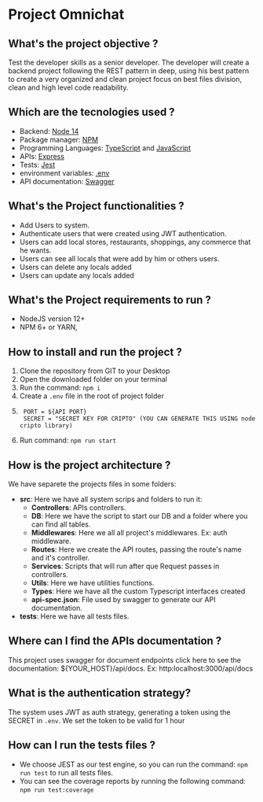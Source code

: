 # Project Omnichat

## What's the project objective ?

Test the developer skills as a senior developer. The developer will create a backend project following the REST pattern in deep, using his best pattern to create a very organized and clean project focus on best files division, clean and high level code readability.

## Which are the tecnologies used ?

* Backend: [Node 14](https://nodejs.org/en/)
* Package manager: [NPM](https://www.npmjs.com/)
* Programming Languages: [TypeScript](https://www.typescriptlang.org/) and [JavaScript](https://developer.mozilla.org/pt-BR/docs/Web/JavaScript)
* APIs: [Express](https://expressjs.com/pt-br/)
* Tests: [Jest](https://jestjs.io/pt-BR/)
* environment variables: [.env](https://www.npmjs.com/package/dotenv)
* API documentation: [Swagger](https://swagger.io/)

## What's the Project functionalities ?

* Add Users to system.
* Authenticate users that were created using JWT authentication.
* Users can add local stores, restaurants, shoppings, any commerce that he wants.
* Users can see all locals that were add by him or others users.
* Users can delete any locals added
* Users can update any locals added

## What's the Project requirements to run ?

* NodeJS version 12+
* NPM 6+ or YARN,

## How to install and run the project ?

1. Clone the repository from GIT to your Desktop
2. Open the downloaded folder on your terminal
3. Run the command: ```npm i```
4. Create a ```.env``` file in the root of project folder
5. ```
    PORT = ${API PORT}
    SECRET = "SECRET KEY FOR CRIPTO" (YOU CAN GENERATE THIS USING node cripto library)
6. Run command: ```npm run start```

## How is the project architecture ?

We have separete the projects files in some folders:

* **src**: Here we have all system scrips and folders to run it:
    * **Controllers**: APIs controllers.
    * **DB**: Here we have the script to start our DB and a folder where you can find all tables.
    * **Middlewares**: Here we all all project's middlewares. Ex: auth middleware.
    * **Routes**: Here we create the API routes, passing the route's name and it's controller.
    * **Services**: Scripts that will run after que Request passes in controllers.
    * **Utils**: Here we have utilities functions.
    * **Types**: Here we have all the custom Typescript interfaces created
    * **api-spec.json**: File used by swagger to generate our API documentation.
* **tests**: Here we have all tests files.

## Where can I find the APIs documentation ?

This project uses swagger for document endpoints click here to see the documentation: ${YOUR_HOST}/api/docs. Ex: http:localhost:3000/api/docs

## What is the authentication strategy?

The system uses JWT as auth strategy, generating a token using the SECRET in ```.env```. We set the token to be valid for 1 hour

## How can I run the tests files ?

* We choose JEST as our test engine, so you can run the command: ```npm run test``` to run all tests files.
* You can see the coverage reports by running the following command: ```npm run test:coverage```